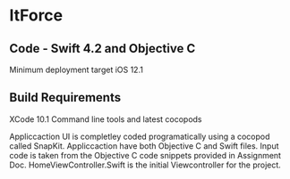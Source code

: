 # ItForce
## Code - Swift 4.2 and Objective C
Minimum deployment target iOS 12.1

## Build Requirements 
XCode 10.1
Command line tools and latest cocopods

Appliccaction UI is completley coded programatically using a cocopod called SnapKit.
Appliccaction have both Objective C and Swift files.
Input code is taken from the Objective C code snippets provided in Assignment Doc.
HomeViewController.Swift is the initial Viewcontroller for the project.


